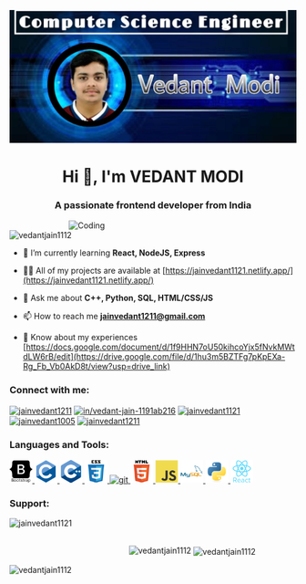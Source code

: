 ![logo](https://github.com/vedantjain1112/vedantjain1112/blob/main/banner.jpg)
<h1 align="center">Hi 👋, I'm VEDANT MODI</h1>
<h3 align="center">A passionate frontend developer from India</h3>

<img align="right" width="400"  src="https://cdn.dribbble.com/users/1068771/screenshots/14225432/coder_4x.jpg" alt="Coding">

<p align="left"> <img src="https://komarev.com/ghpvc/?username=vedantjain1112&label=Profile%20views&color=0e75b6&style=flat" alt="vedantjain1112" /> </p>

- 🌱 I’m currently learning **React, NodeJS, Express**
- 👨‍💻 All of my projects are available at [https://jainvedant1121.netlify.app/](https://jainvedant1121.netlify.app/)

- 💬 Ask me about **C++, Python, SQL, HTML/CSS/JS**

- 📫 How to reach me **jainvedant1211@gmail.com**

- 📄 Know about my experiences [https://docs.google.com/document/d/1f9HHN7oU50kihcoYjx5fNvkMWtdLW6rB/edit](https://drive.google.com/file/d/1hu3m5BZTFg7pKpEXa-Rg_Fb_Vb0AkD8t/view?usp=drive_link)
<h3 align="left">Connect with me:</h3>
<p align="left">
<a href="https://twitter.com/jainvedant1211" target="blank"><img align="center" src="https://raw.githubusercontent.com/rahuldkjain/github-profile-readme-generator/master/src/images/icons/Social/twitter.svg" alt="jainvedant1211" height="30" width="40" /></a>
<a href="https://linkedin.com/in/in/vedant-jain-1191ab216" target="blank"><img align="center" src="https://raw.githubusercontent.com/rahuldkjain/github-profile-readme-generator/master/src/images/icons/Social/linked-in-alt.svg" alt="in/vedant-jain-1191ab216" height="30" width="40" /></a>
<a href="https://fb.com/jainvedant1121" target="blank"><img align="center" src="https://raw.githubusercontent.com/rahuldkjain/github-profile-readme-generator/master/src/images/icons/Social/facebook.svg" alt="jainvedant1121" height="30" width="40" /></a>
<a href="https://instagram.com/jainvedant1005" target="blank"><img align="center" src="https://raw.githubusercontent.com/rahuldkjain/github-profile-readme-generator/master/src/images/icons/Social/instagram.svg" alt="jainvedant1005" height="30" width="40" /></a>
<a href="https://auth.geeksforgeeks.org/user/jainvedant1211" target="blank"><img align="center" src="https://raw.githubusercontent.com/rahuldkjain/github-profile-readme-generator/master/src/images/icons/Social/geeks-for-geeks.svg" alt="jainvedant1211" height="30" width="40" /></a>
</p>

<h3 align="left">Languages and Tools:</h3>
<p align="left"> <a href="https://getbootstrap.com" target="_blank" rel="noreferrer"> <img src="https://raw.githubusercontent.com/devicons/devicon/master/icons/bootstrap/bootstrap-plain-wordmark.svg" alt="bootstrap" width="40" height="40"/> </a> <a href="https://www.cprogramming.com/" target="_blank" rel="noreferrer"> <img src="https://raw.githubusercontent.com/devicons/devicon/master/icons/c/c-original.svg" alt="c" width="40" height="40"/> </a> <a href="https://www.w3schools.com/cpp/" target="_blank" rel="noreferrer"> <img src="https://raw.githubusercontent.com/devicons/devicon/master/icons/cplusplus/cplusplus-original.svg" alt="cplusplus" width="40" height="40"/> </a> <a href="https://www.w3schools.com/css/" target="_blank" rel="noreferrer"> <img src="https://raw.githubusercontent.com/devicons/devicon/master/icons/css3/css3-original-wordmark.svg" alt="css3" width="40" height="40"/> </a> <a href="https://git-scm.com/" target="_blank" rel="noreferrer"> <img src="https://www.vectorlogo.zone/logos/git-scm/git-scm-icon.svg" alt="git" width="40" height="40"/> </a> <a href="https://www.w3.org/html/" target="_blank" rel="noreferrer"> <img src="https://raw.githubusercontent.com/devicons/devicon/master/icons/html5/html5-original-wordmark.svg" alt="html5" width="40" height="40"/> </a> <a href="https://developer.mozilla.org/en-US/docs/Web/JavaScript" target="_blank" rel="noreferrer"> <img src="https://raw.githubusercontent.com/devicons/devicon/master/icons/javascript/javascript-original.svg" alt="javascript" width="40" height="40"/> </a> <a href="https://www.mysql.com/" target="_blank" rel="noreferrer"> <img src="https://raw.githubusercontent.com/devicons/devicon/master/icons/mysql/mysql-original-wordmark.svg" alt="mysql" width="40" height="40"/> </a> <a href="https://www.python.org" target="_blank" rel="noreferrer"> <img src="https://raw.githubusercontent.com/devicons/devicon/master/icons/python/python-original.svg" alt="python" width="40" height="40"/> </a> <a href="https://reactjs.org/" target="_blank" rel="noreferrer"> <img src="https://raw.githubusercontent.com/devicons/devicon/master/icons/react/react-original-wordmark.svg" alt="react" width="40" height="40"/> </a> </p>

<h3 align="left">Support:</h3>
<p><a href="https://ko-fi.com/jainvedant1121"> <img align="left" src="https://cdn.ko-fi.com/cdn/kofi3.png?v=3" height="50" width="210" alt="jainvedant1121" /></a></p><br><br>

<p><img align="left" src="https://github-readme-stats.vercel.app/api/top-langs?username=vedantjain1112&show_icons=true&locale=en&layout=compact" alt="vedantjain1112" /></p>

<p>&nbsp;<img align="center" src="https://github-readme-stats.vercel.app/api?username=vedantjain1112&show_icons=true&locale=en" alt="vedantjain1112" /></p>

<p><img align="center" src="https://github-readme-streak-stats.herokuapp.com/?user=vedantjain1112&" alt="vedantjain1112" /></p>

